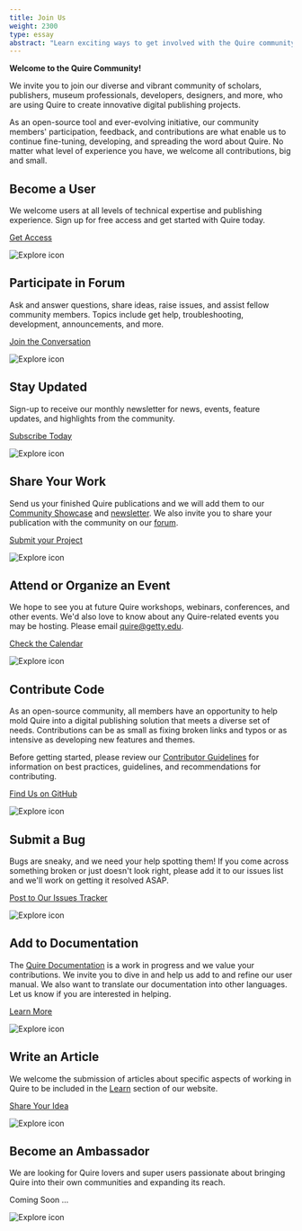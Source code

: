 ```yaml
---
title: Join Us
weight: 2300
type: essay
abstract: "Learn exciting ways to get involved with the Quire community"
---
```


**Welcome to the Quire Community!**

We invite you to join our diverse and vibrant community of scholars, publishers, museum professionals, developers, designers, and more, who are using Quire to create innovative digital publishing projects.

As an open-source tool and ever-evolving initiative, our community members' participation, feedback, and contributions are what enable us to continue fine-tuning, developing, and spreading the word about Quire. No matter what level of experience you have, we welcome all contributions, big and small.

<div class="image-list">

## Become a User

We welcome users at all levels of technical expertise and publishing experience. Sign up for free access and get started with Quire today.

<div class="action-button">

[Get Access](https://docs.google.com/forms/d/e/1FAIpQLScKOJEq9ivhwizmdazjuhxBII-s-5SUsnerWmyF8VteeeRBhA/viewform)

</div>

![Explore icon](/img/illustrations/undraw_add_user_ipe3.png)

</div>
<div class="image-list">

## Participate in Forum

Ask and answer questions, share ideas, raise issues, and assist fellow community members. Topics include get help, troubleshooting, development, announcements, and more.

<div class="action-button">

[Join the Conversation](https://github.com/thegetty/quire/discussions)

</div>

![Explore icon](/img/illustrations/undraw_team_chat_y27k.png)

</div>
<div class="image-list">

## Stay Updated

Sign-up to receive our monthly newsletter for news, events, feature updates, and highlights from the community.

<div class="action-button">

[Subscribe Today](https://newsletters.getty.edu/h/t/3482055B10CD0F24)

</div>

![Explore icon](/img/illustrations/undraw_Newsletter_re_wrob.png)

</div>
<div class="image-list">

## Share Your Work

Send us your finished Quire publications and we will add them to our [Community Showcase](/community/community-showcase/) and [newsletter](https://newsletters.getty.edu/h/t/3482055B10CD0F24). We also invite you to share your publication with the community on our [forum](https://github.com/thegetty/quire/discussions/categories/show-tell).

<div class="action-button">

[Submit your Project](https://docs.google.com/forms/d/1R3mOLgsJCw9vx7PQJlVy8w1TRwgxFMWUiOo8TtuSI_A/edit)

</div>

![Explore icon](/img/illustrations/undraw_organize_resume_utk5.png)

</div>
 <div class="image-list">

## Attend or Organize an Event

We hope to see you at future Quire workshops, webinars, conferences, and other events. We'd also love to know about any Quire-related events you may be hosting. Please email [quire@getty.edu](mailto:quire@getty.edu).

<div class="action-button">

[Check the Calendar](/community/news-events/)

</div>

![Explore icon](/img/illustrations/undraw_events_2p66.png)

</div>
<div class="image-list">

## Contribute Code

As an open-source community, all members have an opportunity to help mold Quire into a digital publishing solution that meets a diverse set of needs. Contributions can be as small as fixing broken links and typos or as intensive as developing new features and themes.

Before getting started, please review our [Contributor Guidelines](https://github.com/thegetty/quire/blob/master/CONTRIBUTING.md) for information on best practices, guidelines, and recommendations for contributing.

<div class="action-button">

[Find Us on GitHub](https://github.com/thegetty/quire/)

</div>

![Explore icon](/img/illustrations/undraw_code_typing_7jnv.png)

</div>
<div class="image-list">

## Submit a Bug

Bugs are sneaky, and we need your help spotting them! If you come across something broken or just doesn't look right, please add it to our issues list and we'll work on getting it resolved ASAP.

<div class="action-button">

[Post to Our Issues Tracker](https://github.com/thegetty/quire/issues/)

</div>

![Explore icon](/img/illustrations/undraw_bug_fixing_oc7a.png)

</div>
<div class="image-list">

## Add to Documentation

The [Quire Documentation](/documentation/) is a work in progress and we value your contributions. We invite you to dive in and help us add to and refine our user manual. We also want to translate our documentation into other languages. Let us know if you are interested in helping.

<div class="action-button">

[Learn More](https://github.com/thegetty/quire-docs/blob/main/README.md)

</div>

![Explore icon](/img/illustrations/undraw_add_document_0hek.png)

</div>
<div class="image-list">

## Write an Article

We welcome the submission of articles about specific aspects of working in Quire to be included in the [Learn](/learn/articles-videos/) section of our website.

<div class="action-button">

[Share Your Idea](https://github.com/thegetty/quire/issues/new)

</div>

![Explore icon](/img/illustrations/undraw_Wall_post_re_y78d.png)

</div>
<div class="image-list">

## Become an Ambassador

We are looking for Quire lovers and super users passionate about bringing Quire into their own communities and expanding its reach.

<div class="action-button coming-soon">

Coming Soon ...

</div>

![Explore icon](/img/illustrations/undraw_certification_aif8.png)

</div>
